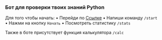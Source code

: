 ### Бот для проверки твоих знаний Python

Для того чтобы начать: 
• Перейди по [Ссылке](https://t.me/braunder_quiz_bot)
• Напиши команду `/start`
• Нажми на кнопку `Начать`
• Посмотреть статистику `/stats`

Также в боте присутствует функция калькулятора `/calc`
